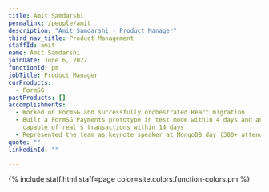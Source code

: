 ```yaml
---
title: Amit Samdarshi
permalink: /people/amit
description: "Amit Samdarshi - Product Manager"
third_nav_title: Product Management
staffId: amit
name: Amit Samdarshi
joinDate: June 6, 2022
functionId: pm
jobTitle: Product Manager
curProducts:
  - FormSG
pastProducts: []
accomplishments:
  - Worked on FormSG and successfully orchestrated React migration
  - Built a FormSG Payments prototype in test mode within 4 days and an MVP
    capable of real $ transactions within 14 days
  - Represented the team as keynote speaker at MongoDB day (300+ attendees)
quote: ""
linkedinId: ""

---
```


{% include staff.html staff=page color=site.colors.function-colors.pm %}
